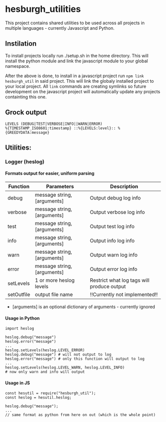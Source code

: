 # hesburgh_utilities

This project contains shared utilities to be used across all projects in multiple languages - currently Javascript and Python.

## Instilation
To install projects locally run ./setup.sh in the home directory. This will install the python module and link the javascript module to your global namespace.

After the above is done, to install in a javascript project run
`npm link hesburgh_util`
in said project. This will link the globaly installed project to your local project. All `link` commands are creating symlinks so future development on the javascript project will automatically update any projects containting this one.

## Grock output
```
LEVELS (DEBUG|TEST|VERBOSE|INFO||WARN|ERROR)
%{TIMESTAMP_ISO8601:timestamp} ::%{LEVELS:level}:: %{GREEDYDATA:message}
```

## Utilities:
### Logger (heslog)
#### Formats output for easier, uniform parsing

Function | Parameters | Description
---------|------------|------------
debug    | message string, [arguments] | Output debug log info
verbose  | message string, [arguments] | Output verbose log info
test     | message string, [arguments] | Output test log info
info     | message string, [arguments] | Output info log info
warn     | message string, [arguments] | Output warn log info
error    | message string, [arguments] | Output error log info
setLevels| 1 or more heslog levels | Restrict what log tags will produce output
setOutfile| output file name | !!Currently not implemented!!
* [arguments] is an optional dictionary of arguments - currently ignored


#### Usage in Python
```
import heslog

heslog.debug("message")
heslog.error("message")
...
heslog.setLevels(heslog.LEVEL_ERROR)
heslog.debug("message") # will not output to log
heslog.error("message") # only this function will output to log
...
heslog.setLevels(heslog.LEVEL_WARN, heslog.LEVEL_INFO)
# now only warn and info will output
```
#### Usage in JS
```
const hesutil = require("hesburgh_util");
const heslog = hesutil.heslog;

heslog.debug("message");
...
// same format as python from here on out (which is the whole point)
```
